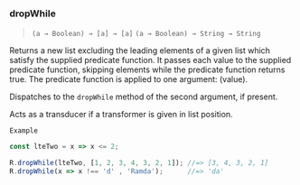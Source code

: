 ### dropWhile

> ```(a → Boolean) → [a] → [a]```
> ```(a → Boolean) → String → String```

Returns a new list excluding the leading elements of a given list which satisfy the supplied predicate function. It passes each value to the supplied predicate function, skipping elements while the predicate function returns true. The predicate function is applied to one argument: (value).

Dispatches to the `dropWhile` method of the second argument, if present.

Acts as a transducer if a transformer is given in list position.

`Example`

```js
const lteTwo = x => x <= 2;

R.dropWhile(lteTwo, [1, 2, 3, 4, 3, 2, 1]); //=> [3, 4, 3, 2, 1]
R.dropWhile(x => x !== 'd' , 'Ramda');      //=> 'da'
```